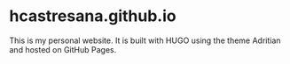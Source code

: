 # hcastresana.github.io


This is my personal website. It is built with HUGO using the theme Adritian and hosted on GitHub Pages.
